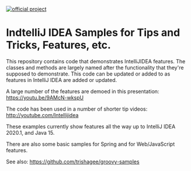 [![official project](http://jb.gg/badges/official-plastic.svg)](https://confluence.jetbrains.com/display/ALL/JetBrains+on+GitHub)

# IndtelliJ IDEA Samples for Tips and Tricks, Features, etc.


This repository contains code that demonstrates IntelliJIDEA features. The classes and methods are largely named after the functionality that they're supposed to demonstrate.  This code can be updated or added to as features in IntelliJ IDEA are added or updated.

A large number of the features are demoed in this presentation: https://youtu.be/9AMcN-wkspU

The code has been used in a number of shorter tip videos: http://youtube.com/Intellijidea

These examples currently show features all the way up to IntelliJ IDEA 2020.1, and Java 15.

There are also some basic samples for Spring and for Web/JavaScript features.

See also: https://github.com/trishagee/groovy-samples

